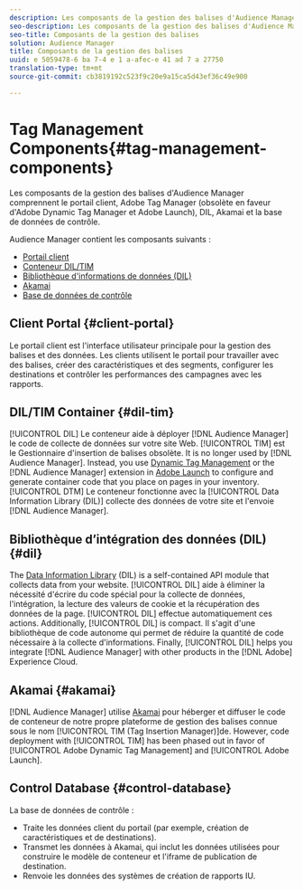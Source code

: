 ```yaml
---
description: Les composants de la gestion des balises d'Audience Manager comprennent le portail client, Adobe Tag Manager (obsolète en faveur d'Adobe Dynamic Tag Manager et Adobe Launch), DIL, Akamai et la base de données de contrôle.
seo-description: Les composants de la gestion des balises d'Audience Manager comprennent le portail client, Adobe Tag Manager (obsolète en faveur d'Adobe Dynamic Tag Manager et Adobe Launch), DIL, Akamai et la base de données de contrôle.
seo-title: Composants de la gestion des balises
solution: Audience Manager
title: Composants de la gestion des balises
uuid: e 5059478-6 ba 7-4 e 1 a-afec-e 41 ad 7 a 27750
translation-type: tm+mt
source-git-commit: cb3819192c523f9c20e9a15ca5d43ef36c49e900

---
```



# Tag Management Components{#tag-management-components}

Les composants de la gestion des balises d'Audience Manager comprennent le portail client, Adobe Tag Manager (obsolète en faveur d'Adobe Dynamic Tag Manager et Adobe Launch), DIL, Akamai et la base de données de contrôle.

<!-- 

c_comptag.xml

 -->

Audience Manager contient les composants suivants :

* [Portail client](../../reference/system-components/components-tag-management.md#client-portal)
* [Conteneur DIL/TIM](../../reference/system-components/components-tag-management.md#dil-tim)
* [Bibliothèque d'informations de données (DIL)](../../reference/system-components/components-tag-management.md#dil)
* [Akamai](../../reference/system-components/components-tag-management.md#akamai)
* [Base de données de contrôle](../../reference/system-components/components-tag-management.md#control-database)

## Client Portal {#client-portal}

Le portail client est l'interface utilisateur principale pour la gestion des balises et des données. Les clients utilisent le portail pour travailler avec des balises, créer des caractéristiques et des segments, configurer les destinations et contrôler les performances des campagnes avec les rapports.

## DIL/TIM Container {#dil-tim}

[!UICONTROL DIL] Le conteneur aide à déployer [!DNL Audience Manager] le code de collecte de données sur votre site Web. [!UICONTROL TIM] est le Gestionnaire d'insertion de balises obsolète. It is no longer used by [!DNL Audience Manager]. Instead, you use [Dynamic Tag Management](https://marketing.adobe.com/resources/help/en_US/dtm/) or the [!DNL Audience Manager] extension in [Adobe Launch](https://docs.adobelaunch.com/extension-reference/web/adobe-audience-manager-extension) to configure and generate container code that you place on pages in your inventory. [!UICONTROL DTM] Le conteneur fonctionne avec la [!UICONTROL Data Information Library (DIL)] collecte des données de votre site et l'envoie [!DNL Audience Manager].

## Bibliothèque d’intégration des données (DIL){#dil} 

The [Data Information Library](../../dil/dil-overview.md) (DIL) is a self-contained API module that collects data from your website. [!UICONTROL DIL] aide à éliminer la nécessité d'écrire du code spécial pour la collecte de données, l'intégration, la lecture des valeurs de cookie et la récupération des données de la page. [!UICONTROL DIL] effectue automatiquement ces actions. Additionally, [!UICONTROL DIL] is compact. Il s'agit d'une bibliothèque de code autonome qui permet de réduire la quantité de code nécessaire à la collecte d'informations. Finally, [!UICONTROL DIL] helps you integrate [!DNL Audience Manager] with other products in the [!DNL Adobe] Experience Cloud.

## Akamai {#akamai}

[!DNL Audience Manager] utilise [Akamai](https://www.akamai.com/html/about/index.html) pour héberger et diffuser le code de conteneur de notre propre plateforme de gestion des balises connue sous le nom [!UICONTROL TIM (Tag Insertion Manager)]de. However, code deployment with [!UICONTROL TIM] has been phased out in favor of [!UICONTROL Adobe Dynamic Tag Management] and [!UICONTROL Adobe Launch].

## Control Database {#control-database}

La base de données de contrôle :

* Traite les données client du portail (par exemple, création de caractéristiques et de destinations).
* Transmet les données à Akamai, qui inclut les données utilisées pour construire le modèle de conteneur et l'iframe de publication de destination.
* Renvoie les données des systèmes de création de rapports IU.

